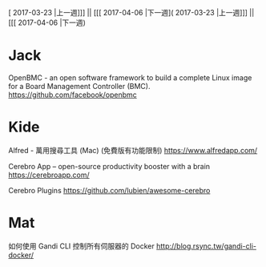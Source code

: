 [ 2017-03-23 |上一週]]] || [[[ 2017-04-06 |下一週]( 2017-03-23 |上一週]]] || [[[ 2017-04-06 |下一週)



# Jack

OpenBMC - an open software framework to build a complete Linux image for a Board Management Controller (BMC).
<https://github.com/facebook/openbmc>  

# Kide

Alfred - 萬用搜尋工具 (Mac) (免費版有功能限制)
<https://www.alfredapp.com/>  

Cerebro App – open-source productivity booster with a brain
<https://cerebroapp.com/>  

Cerebro Plugins
<https://github.com/lubien/awesome-cerebro>  

# Mat

如何使用 Gandi CLI 控制所有伺服器的 Docker
<http://blog.rsync.tw/gandi-cli-docker/>  